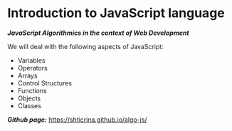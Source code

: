 # Introduction to JavaScript language

***JavaScript Algorithmics in the context of Web Development***

We will deal with the following aspects of JavaScript:
- Variables
- Operators
- Arrays
- Control Structures
- Functions
- Objects
- Classes

***Github page:***  https://shticrina.github.io/algo-js/

